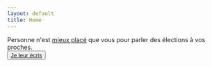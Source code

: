 ```yaml
---
layout: default
title: Home
---
```

<div class="flex h-screen items-center justify-center">
  <div class="mx-auto">
    <div class="text-center text-xl font-semibold mb-4">
      Personne n'est <u>mieux placé</u> que vous pour parler des élections à vos proches.
    </div>
    <div class="flex justify-center">
      <button class="bg-darkblue rounded px-4 py-2 text-white hover:text-darkblue hover:bg-white">
        <a href="/action" class="font-semibold">Je leur écris</a>
      </button>
    </div>
  </div>
</div>
